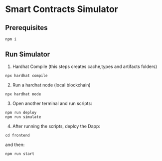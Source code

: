 # Smart Contracts Simulator

## Prerequisites

```
npm i
```

## Run Simulator

1. Hardhat Compile (this steps creates cache,types and artifacts folders)

```
npx hardhat compile
```

2. Run a hardhat node (local blockchain)

```
npx hardhat node
```

3. Open another terminal and run scripts:

```
npm run deploy
npm run simulate
```

4. After running the scripts, deploy the Dapp:

```
cd frontend
```

and then:

```
npm run start
```